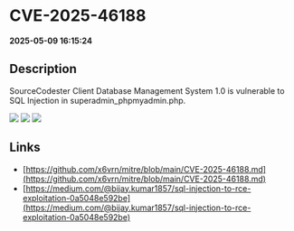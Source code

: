 # CVE-2025-46188

**2025-05-09 16:15:24**

## Description
SourceCodester Client Database Management System 1.0 is vulnerable to SQL Injection in superadmin_phpmyadmin.php.

![](https://img.shields.io/static/v1?label=Score&message=9.8&color=red)
![](https://img.shields.io/static/v1?label=Severity&message=CRITICAL&color=red)
![](https://img.shields.io/static/v1?label=CWE&message=SQL&color=green)

## Links
- [https://github.com/x6vrn/mitre/blob/main/CVE-2025-46188.md](https://github.com/x6vrn/mitre/blob/main/CVE-2025-46188.md)
- [https://medium.com/@bijay.kumar1857/sql-injection-to-rce-exploitation-0a5048e592be](https://medium.com/@bijay.kumar1857/sql-injection-to-rce-exploitation-0a5048e592be)

